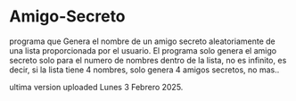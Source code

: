 # Amigo-Secreto
programa que Genera el nombre de un amigo secreto aleatoriamente de una lista proporcionada por el usuario.
El programa solo genera el amigo secreto solo para el numero de nombres dentro de la lista, no es infinito, 
es decir, si la lista tiene 4 nombres, solo genera 4 amigos secretos, no mas..

ultima version uploaded  Lunes 3 Febrero 2025. 

